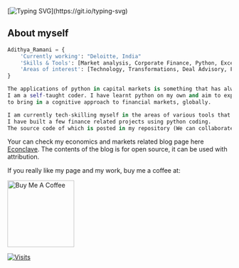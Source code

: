 [![Typing SVG](https://readme-typing-svg.herokuapp.com/?lines=Bonjour!!!+This+is+Adithya+Ramani;Welcome+to+my+page...)](https://git.io/typing-svg)
 

## About myself
```python
Adithya_Ramani = {
	'Currently working': "Deloitte, India"
	'Skills & Tools': [Market analysis, Corporate Finance, Python, Excel],
	'Areas of interest': [Technology, Transformations, Deal Advisory, Finance]
}

The applications of python in capital markets is something that has always intrigued me.
I am a self-taught coder. I have learnt python on my own and aim to expand its applications into corporate finance, 
to bring in a cognitive approach to financial markets, globally. 

I am currently tech-skilling myself in the areas of various tools that aid transformation. 
I have built a few finance related projects using python coding. 
The source code of which is posted in my repository (We can collaborate to enhance the same).

```

Your can check my economics and markets related blog page here [Econclave](https://econclave.digitalpress.blog/).
The contents of the blog is for open source, it can be used with attribution.

If you really like my page and my work, buy me a coffee at:

 <a href="https://ko-fi.com/adithyaramani#paypalModal" target="_blank"><img src="https://cdn.buymeacoffee.com/buttons/v2/default-red.png" alt="Buy Me A Coffee" width="150" ></a>

[![Visits](https://komarev.com/ghpvc/?username=Adithya-Ramani&logo=GitHub&label=github%20visits&color=336699&logoColor=white&style=flat-square)](https://github.com/Adithya-Ramani)
